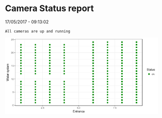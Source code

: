 Camera Status report
================
17/05/2017 - 09:13:02

    All cameras are up and running

![](camreport_files/figure-markdown_github/unnamed-chunk-2-1.png)
